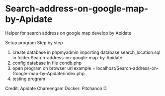 # Search-address-on-google-map-by-Apidate
Helper for search address on google map develop by Apidate

Setup program Step by step
1. create database in phpmyadmin importing database search_location.sql  in folder  Search-address-on-google-map-by-Apidate
2. config database in file condb.php
3. open program on browser  url example = localhost/Search-address-on-Google-map-by-Apidate/index.php
4. testing program

Credit: Apidate Chareengam 
Docker: Pitchanon D.
